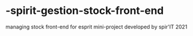 # -spirit-gestion-stock-front-end
managing stock front-end for esprit mini-project developed by spir'IT 2021
